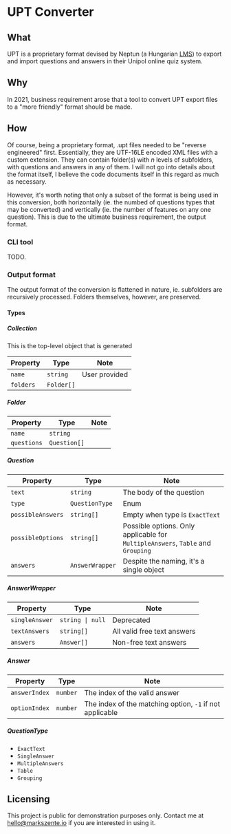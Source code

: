 # UPT Converter

## What

UPT is a proprietary format devised by Neptun (a Hungarian [LMS](https://en.wikipedia.org/wiki/Learning_management_system)) to export and import questions and answers in their Unipol online quiz system.

## Why

In 2021, business requirement arose that a tool to convert UPT export files to a "more friendly" format should be made.

## How

Of course, being a proprietary format, .upt files needed to be "reverse engineered" first. Essentially, they are UTF-16LE encoded XML files with a custom extension. They can contain folder(s) with *n* levels of subfolders, with questions and answers in any of them. I will not go into details about the format itself, I believe the code documents itself in this regard as much as necessary.

However, it's worth noting that only a subset of the format is being used in this conversion, both horizontally (ie. the numbed of questions types that may be converted) and vertically (ie. the number of features on any one question). This is due to the ultimate business requirement, the output format.

### CLI tool

TODO.

### Output format

The output format of the conversion is flattened in nature, ie. subfolders are recursively processed. Folders themselves, however, are preserved.

#### Types

##### Collection

This is the top-level object that is generated

| Property    | Type         | Note          |
| ----------- | ------------ | ------------- |
| `name`    | `string`   | User provided |
| `folders` | `Folder[]` |               |

##### Folder

| Property      | Type           | Note |
| ------------- | -------------- | ---- |
| `name`      | `string`     |      |
| `questions` | `Question[]` |      |

##### Question

| Property            | Type              | Note                                                                                  |
| ------------------- | ----------------- | ------------------------------------------------------------------------------------- |
| `text`            | `string`        | The body of the question                                                              |
| `type`            | `QuestionType`  | Enum                                                                                  |
| `possibleAnswers` | `string[]`      | Empty when type is `ExactText`                                                      |
| `possibleOptions` | `string[]`      | Possible options. Only applicable for `MultipleAnswers`, `Table` and `Grouping` |
| `answers`         | `AnswerWrapper` | Despite the naming, it's a single object                                              |

##### AnswerWrapper

| Property         | Type              | Note                        |
| ---------------- | ----------------- | --------------------------- |
| `singleAnswer` | `string \| null` | Deprecated                  |
| `textAnswers`  | `string[]`      | All valid free text answers |
| `answers`      | `Answer[]`      | Non-free text answers       |

##### Answer

| Property        | Type       | Note                                                       |
| --------------- | ---------- | ---------------------------------------------------------- |
| `answerIndex` | `number` | The index of the valid answer                              |
| `optionIndex` | `number` | The index of the matching option, `-1` if not applicable |

##### QuestionType

* `ExactText`
* `SingleAnswer`
* `MultipleAnswers`
* `Table`
* `Grouping`

## Licensing

This project is public for demonstration purposes only. Contact me at [hello@markszente.io](hello@markszente.io) if you are interested in using it.
